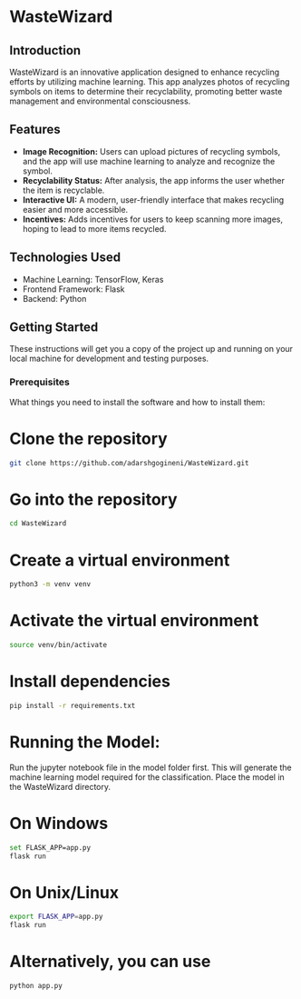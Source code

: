 # WasteWizard

## Introduction
WasteWizard is an innovative application designed to enhance recycling efforts by utilizing machine learning. This app analyzes photos of recycling symbols on items to determine their recyclability, promoting better waste management and environmental consciousness.

## Features
- **Image Recognition:** Users can upload pictures of recycling symbols, and the app will use machine learning to analyze and recognize the symbol.
- **Recyclability Status:** After analysis, the app informs the user whether the item is recyclable.
- **Interactive UI:** A modern, user-friendly interface that makes recycling easier and more accessible.
- **Incentives:** Adds incentives for users to keep scanning more images, hoping to lead to more items recycled. 

## Technologies Used
- Machine Learning: TensorFlow, Keras
- Frontend Framework: Flask
- Backend: Python

## Getting Started
These instructions will get you a copy of the project up and running on your local machine for development and testing purposes.

### Prerequisites
What things you need to install the software and how to install them:

# Clone the repository
```bash
git clone https://github.com/adarshgogineni/WasteWizard.git
```
# Go into the repository
```bash
cd WasteWizard
```
# Create a virtual environment
```bash
python3 -m venv venv
```
# Activate the virtual environment
```bash
source venv/bin/activate
```
# Install dependencies
```bash
pip install -r requirements.txt
```

# Running the Model:
Run the jupyter notebook file in the model folder first. This will generate the machine learning model required for the classification. Place the model in the WasteWizard directory.

# On Windows
```bash
set FLASK_APP=app.py
flask run
```
# On Unix/Linux
```bash
export FLASK_APP=app.py
flask run
```
# Alternatively, you can use
```bash
python app.py
```
